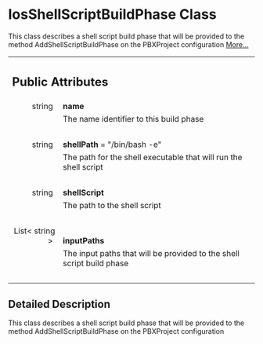 # IosShellScriptBuildPhase Class 

<div class="contents">This class describes a shell script build phase that will be provided to the method AddShellScriptBuildPhase on the PBXProject configuration    <a href="class_b_f_g_s_d_k_1_1_ios_shell_script_build_phase.html#details">More...</a><table class="memberdecls"><tr class="heading"><td colspan="2"><h2 class="groupheader"><a id="pub-attribs" name="pub-attribs"></a> Public Attributes</h2></td></tr><tr class="memitem:a74185aa708d16519bd7aafc524b5c6bc"><td class="memItemLeft" align="right" valign="top"><a id="a74185aa708d16519bd7aafc524b5c6bc" name="a74185aa708d16519bd7aafc524b5c6bc"></a> string&#160;</td><td class="memItemRight" valign="bottom"><b>name</b></td></tr><tr class="memdesc:a74185aa708d16519bd7aafc524b5c6bc"><td class="mdescLeft">&#160;</td><td class="mdescRight">The name identifier to this build phase <br /></td></tr><tr class="separator:a74185aa708d16519bd7aafc524b5c6bc"><td class="memSeparator" colspan="2">&#160;</td></tr><tr class="memitem:a90e2c93b9a527f4a70ecfe9f4c1b4963"><td class="memItemLeft" align="right" valign="top"><a id="a90e2c93b9a527f4a70ecfe9f4c1b4963" name="a90e2c93b9a527f4a70ecfe9f4c1b4963"></a> string&#160;</td><td class="memItemRight" valign="bottom"><b>shellPath</b> = &quot;/bin/bash -e&quot;</td></tr><tr class="memdesc:a90e2c93b9a527f4a70ecfe9f4c1b4963"><td class="mdescLeft">&#160;</td><td class="mdescRight">The path for the shell executable that will run the shell script <br /></td></tr><tr class="separator:a90e2c93b9a527f4a70ecfe9f4c1b4963"><td class="memSeparator" colspan="2">&#160;</td></tr><tr class="memitem:ad2b82e85f561c0d5ebff2952b0d097d5"><td class="memItemLeft" align="right" valign="top"><a id="ad2b82e85f561c0d5ebff2952b0d097d5" name="ad2b82e85f561c0d5ebff2952b0d097d5"></a> string&#160;</td><td class="memItemRight" valign="bottom"><b>shellScript</b></td></tr><tr class="memdesc:ad2b82e85f561c0d5ebff2952b0d097d5"><td class="mdescLeft">&#160;</td><td class="mdescRight">The path to the shell script <br /></td></tr><tr class="separator:ad2b82e85f561c0d5ebff2952b0d097d5"><td class="memSeparator" colspan="2">&#160;</td></tr><tr class="memitem:a3c2f3a6705c193066bf27ef0874a116f"><td class="memItemLeft" align="right" valign="top"><a id="a3c2f3a6705c193066bf27ef0874a116f" name="a3c2f3a6705c193066bf27ef0874a116f"></a> List&lt; string &gt;&#160;</td><td class="memItemRight" valign="bottom"><b>inputPaths</b></td></tr><tr class="memdesc:a3c2f3a6705c193066bf27ef0874a116f"><td class="mdescLeft">&#160;</td><td class="mdescRight">The input paths that will be provided to the shell script build phase <br /></td></tr><tr class="separator:a3c2f3a6705c193066bf27ef0874a116f"><td class="memSeparator" colspan="2">&#160;</td></tr></table><a name="details" id="details"></a><h2 class="groupheader">Detailed Description</h2><div class="textblock">This class describes a shell script build phase that will be provided to the method AddShellScriptBuildPhase on the PBXProject configuration </div></div> 
